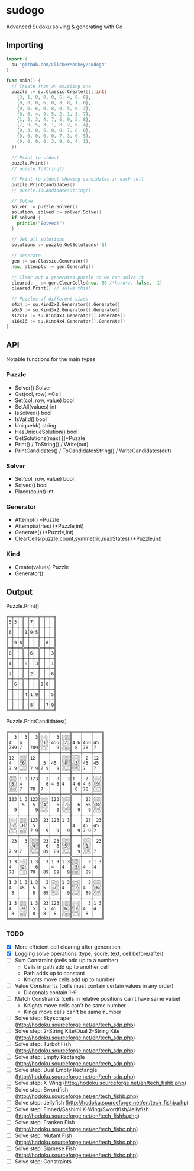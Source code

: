 # sudogo
Advanced Sudoku solving &amp; generating with Go

## Importing

```go
import (
  su "github.com/ClickerMonkey/sudogo"
)

func main() {
  // Create from an existing one
  puzzle := su.Classic.Create([][]int{
    {3, 1, 8, 0, 0, 5, 4, 0, 6},
    {0, 0, 0, 6, 0, 3, 8, 1, 0},
    {0, 0, 6, 0, 8, 0, 5, 0, 3},
    {8, 6, 4, 9, 5, 2, 1, 3, 7},
    {1, 2, 3, 4, 7, 6, 9, 5, 8},
    {7, 9, 5, 3, 1, 8, 2, 6, 4},
    {0, 3, 0, 5, 0, 0, 7, 8, 0},
    {0, 0, 0, 0, 0, 7, 3, 0, 5},
    {0, 0, 0, 0, 3, 9, 6, 4, 1},
  })

  // Print to stdout
  puzzle.Print()
  // puzzle.ToString()

  // Print to stdout showing candidates in each cell
  puzzle.PrintCandidates()
  // puzzle.ToCandidatesString()

  // Solve
  solver := puzzle.Solver()
  solution, solved := solver.Solve()
  if solved {
    println("Solved!")
  }

  // Get all solutions
  solutions := puzzle.GetSolutions(-1)

  // Generate
  gen := su.Classic.Generator()
  new, attempts := gen.Generate()

  // Clear out a generated puzzle so we can solve it
  cleared, _ := gen.ClearCells(new, 50 /*hard*/, false, -1)
  cleared.Print() // solve this!

  // Puzzles of different sizes
  s4x4 := su.Kind2x2.Generator().Generate()
  s6x6 := su.Kind3x2.Generator().Generate()
  s12x12 := su.Kind4x3.Generator().Generate()
  s16x16 := su.Kind4x4.Generator().Generate()
}
```

## API

Notable functions for the main types

### Puzzle
- Solver() Solver
- Get(col, row) *Cell
- Set(col, row, value) bool
- SetAll(values) int
- IsSolved() bool
- IsValid() bool
- UniqueId() string
- HasUniqueSolution() bool
- GetSolutions(max) []*Puzzle
- Print() / ToString() / Write(out)
- PrintCandidates() / ToCandidatesString() / WriteCandidates(out)

### Solver
- Set(col, row, value) bool
- Solved() bool
- Place(count) int

### Generator
- Attempt() *Puzzle
- Attempts(tries) (*Puzzle,int)
- Generate() (*Puzzle,int)
- ClearCells(puzzle,count,symmetric,maxStates) (*Puzzle,int)
 
### Kind
- Create(values) Puzzle
- Generator()

## Output

Puzzle.Print()
```
╔═╤═╤═╦═╤═╤═╦═╤═╤═╗
║5│3│ ║ │7│ ║ │ │ ║
╟─┼─┼─╫─┼─┼─╫─┼─┼─╢
║6│ │ ║1│9│5║ │ │ ║
╟─┼─┼─╫─┼─┼─╫─┼─┼─╢
║ │9│8║ │ │ ║ │6│ ║
╠═╪═╪═╬═╪═╪═╬═╪═╪═╣
║8│ │ ║ │6│ ║ │ │3║
╟─┼─┼─╫─┼─┼─╫─┼─┼─╢
║4│ │ ║8│ │3║ │ │1║
╟─┼─┼─╫─┼─┼─╫─┼─┼─╢
║7│ │ ║ │2│ ║ │ │6║
╠═╪═╪═╬═╪═╪═╬═╪═╪═╣
║ │6│ ║ │ │ ║2│8│ ║
╟─┼─┼─╫─┼─┼─╫─┼─┼─╢
║ │ │ ║4│1│9║ │ │5║
╟─┼─┼─╫─┼─┼─╫─┼─┼─╢
║ │ │ ║ │8│ ║ │7│9║
╚═╧═╧═╩═╧═╧═╩═╧═╧═╝
```

Puzzle.PrintCandidates()
```
╔═══╤═══╤═══╦═══╤═══╤═══╦═══╤═══╤═══╗
║  3│  3│  3║░░░│  3│░░░║   │   │   ║
║4  │4  │   ║░1░│456│░2░║4 6│456│45 ║
║789│7  │789║░░░│  9│░░░║ 8 │78 │7  ║
╟───┼───┼───╫───┼───┼───╫───┼───┼───╢
║12 │░░░│12 ║   │   │░░░║░░░│ 2 │12 ║
║4  │░6░│   ║ 5 │45 │░8░║░3░│45 │45 ║
║7 9│░░░│7 9║7 9│  9│░░░║░░░│7  │7  ║
╟───┼───┼───╫───┼───┼───╫───┼───┼───╢
║░░░│1 3│123║  3│  3│  3║1  │ 2 │░░░║
║░5░│4  │   ║  6│4 6│4  ║4 6│4 6│░9░║
║░░░│7  │78 ║7  │   │   ║ 8 │78 │░░░║
╠═══╪═══╪═══╬═══╪═══╪═══╬═══╪═══╪═══╣
║123│1 3│123║░░░│123│░░░║   │ 23│░░░║
║   │ 5 │ 5 ║░4░│  6│░7░║  6│ 56│░8░║
║  9│   │  9║░░░│  9│░░░║  9│  9│░░░║
╟───┼───┼───╫───┼───┼───╫───┼───┼───╢
║░░░│░░░│123║ 23│123│1 3║   │ 23│ 23║
║░6░│░8░│ 5 ║   │   │   ║4  │45 │45 ║
║░░░│░░░│7 9║  9│  9│  9║  9│7 9│7  ║
╟───┼───┼───╫───┼───┼───╫───┼───┼───╢
║ 23│  3│░░░║ 23│ 23│░░░║   │░░░│ 23║
║   │   │░4░║  6│  6│░5░║  6│░1░│   ║
║7 9│7  │░░░║ 89│ 89│░░░║  9│░░░│7  ║
╠═══╪═══╪═══╬═══╪═══╪═══╬═══╪═══╪═══╣
║1 3│░░░│1 3║  3│1 3│1 3║░░░│  3│1 3║
║4  │░2░│  6║   │4  │4  ║░5░│4  │4  ║
║78 │░░░│78 ║ 89│ 89│  9║░░░│ 89│   ║
╟───┼───┼───╫───┼───┼───╫───┼───┼───╢
║1 3│1 3│1 3║  3│░░░│1 3║░░░│  3│░░░║
║4  │45 │ 5 ║ 5 │░7░│4  ║░2░│4  │░6░║
║ 8 │   │ 8 ║ 89│░░░│  9║░░░│ 89│░░░║
╟───┼───┼───╫───┼───┼───╫───┼───┼───╢
║1 3│░░░│1 3║ 23│123│░░░║░░░│  3│1 3║
║4  │░9░│ 5 ║ 5 │45 │░6░║░7░│4  │4  ║
║ 8 │░░░│ 8 ║ 8 │ 8 │░░░║░░░│ 8 │   ║
╚═══╧═══╧═══╩═══╧═══╧═══╩═══╧═══╧═══╝
```

### TODO

- [X] More efficient cell clearing after generation
- [x] Logging solve operations (type, score, text, cell before/after)
- [ ] Sum Constraint (cells add up to a number)
  - Cells in path add up to another cell
  - Path adds up to constant
  - Knights move cells add up to number
- [ ] Value Constraints (cells must contain certain values in any order)
  - Diagonals contain 1-9
- [ ] Match Constraints (cells in relative positions can't have same value)
  - Knights move cells can't be same number
  - Kings move cells can't be same number
- [ ] Solve step: Skyscraper (http://hodoku.sourceforge.net/en/tech_sdp.php)
- [ ] Solve step: 2-String Kite/Dual 2-String Kite (http://hodoku.sourceforge.net/en/tech_sdp.php)
- [ ] Solve step: Turbot Fish (http://hodoku.sourceforge.net/en/tech_sdp.php)
- [ ] Solve step: Empty Rectangle (http://hodoku.sourceforge.net/en/tech_sdp.php)
- [ ] Solve step: Dual Empty Rectangle (http://hodoku.sourceforge.net/en/tech_sdp.php)
- [ ] Solve step: X-Wing (http://hodoku.sourceforge.net/en/tech_fishb.php)
- [ ] Solve step: Swordfish (http://hodoku.sourceforge.net/en/tech_fishb.php)
- [ ] Solve step: Jellyfish (http://hodoku.sourceforge.net/en/tech_fishb.php)
- [ ] Solve step: Finned/Sashimi X-Wing/Swordfish/Jellyfish (http://hodoku.sourceforge.net/en/tech_fishfs.php)
- [ ] Solve step: Franken Fish (http://hodoku.sourceforge.net/en/tech_fishc.php)
- [ ] Solve step: Mutant Fish (http://hodoku.sourceforge.net/en/tech_fishc.php)
- [ ] Solve step: Siamese Fish (http://hodoku.sourceforge.net/en/tech_fishc.php)
- [ ] Solve step: Constraints
